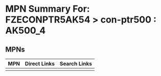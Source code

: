 



# MPN Summary For: FZECONPTR5AK54 > con-ptr500 : AK500_4

## MPNs
  

|MPN|Direct Links|Search Links|
| :--- | :--- | :--- |
||||
